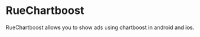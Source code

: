 RueChartboost
=============

RueChartboost allows you to show ads using chartboost in android and ios.




```java


```